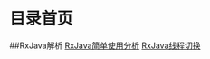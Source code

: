 目录首页
====
##RxJava解析
[RxJava简单使用分析](https://github.com/Iambigsea/bigsea.github.io/blob/master/RxJava%E7%AE%80%E5%8D%95%E4%BD%BF%E7%94%A8%E5%88%86%E6%9E%90.md)
[RxJava线程切换](https://github.com/Iambigsea/bigsea.github.io/blob/master/RxJava%E7%BA%BF%E7%A8%8B%E5%88%87%E6%8D%A2.md)
